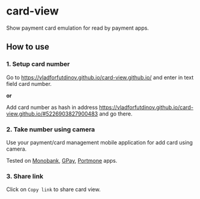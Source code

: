 # card-view

Show payment card emulation for read by payment apps.

## How to use

### 1. Setup card number
Go to https://vladforfutdinov.github.io/card-view.github.io/ and enter in text field card number.

**or**

Add card number as hash in address https://vladforfutdinov.github.io/card-view.github.io/#5226903827900483 and go there.

### 2. Take number using camera
Use your payment/card management mobile application for add card using camera. 

Tested on [Monobank](https://www.monobank.ua/?lang=uk), [GPay](https://pay.google.com/), [Portmone](https://www.portmone.com) apps.

### 3. Share link
Click on `Copy link` to share card view.
